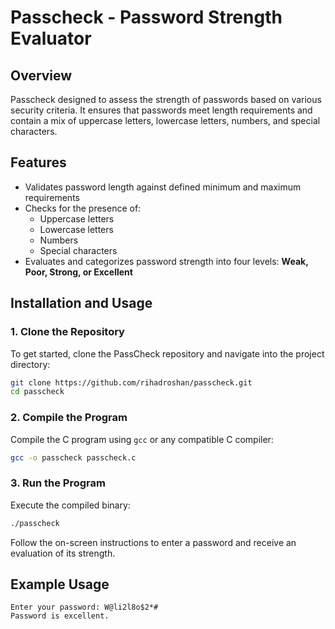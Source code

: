 # Passcheck - Password Strength Evaluator  

## Overview  

Passcheck designed to assess the strength of passwords based on various security criteria. It ensures that passwords meet length requirements and contain a mix of uppercase letters, lowercase letters, numbers, and special characters.  

## Features  

- Validates password length against defined minimum and maximum requirements  
- Checks for the presence of:  
  - Uppercase letters  
  - Lowercase letters  
  - Numbers  
  - Special characters  
- Evaluates and categorizes password strength into four levels: **Weak, Poor, Strong, or Excellent**  

## Installation and Usage  

### 1. Clone the Repository  

To get started, clone the PassCheck repository and navigate into the project directory:  

```bash
git clone https://github.com/rihadroshan/passcheck.git
cd passcheck
```

### 2. Compile the Program  

Compile the C program using `gcc` or any compatible C compiler:  

```bash
gcc -o passcheck passcheck.c
```

### 3. Run the Program  

Execute the compiled binary:  

```bash
./passcheck
```

Follow the on-screen instructions to enter a password and receive an evaluation of its strength.  

## Example Usage  

```
Enter your password: W@li2l8o$2*#
Password is excellent.
```
